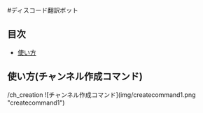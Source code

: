 #ディスコード翻訳ボット

## 目次
- [使い方](#usage)

<h2 id="usage">使い方(チャンネル作成コマンド)</h2>
/ch_creation
![チャンネル作成コマンド](img/createcommand1.png "createcommand1")

